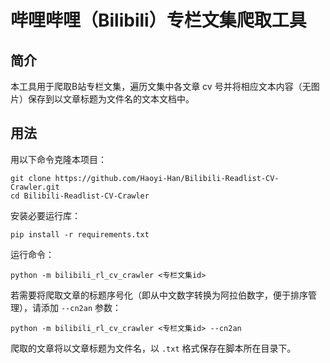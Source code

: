 # 哔哩哔哩（Bilibili）专栏文集爬取工具

## 简介
本工具用于爬取B站专栏文集，遍历文集中各文章 cv 号并将相应文本内容（无图片）保存到以文章标题为文件名的文本文档中。

## 用法
用以下命令克隆本项目：
```shell
git clone https://github.com/Haoyi-Han/Bilibili-Readlist-CV-Crawler.git
cd Bilibili-Readlist-CV-Crawler
```

安装必要运行库：
```shell
pip install -r requirements.txt
```

运行命令：
```shell
python -m bilibili_rl_cv_crawler <专栏文集id>
```

若需要将爬取文章的标题序号化（即从中文数字转换为阿拉伯数字，便于排序管理），请添加 `--cn2an` 参数：
```shell
python -m bilibili_rl_cv_crawler <专栏文集id> --cn2an
```

爬取的文章将以文章标题为文件名，以 `.txt` 格式保存在脚本所在目录下。
